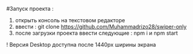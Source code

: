 #Запуск проекта : 
1) открыть консоль на текстовом редакторе
2) ввести : git clone https://github.com/Muhammadrizo28/swiper-only
3) после загрузки проекта ввести следующие : npm i и npm start

! Версия Desktop доступна после 1440px ширины экрана 
